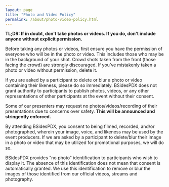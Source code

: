 ```yaml
---
layout: page
title: "Photo and Video Policy"
permalink: /about/photo-video-policy.html
---
```

**TL;DR: If in doubt, don't take photos or videos. If you do, don't include anyone without explicit permission.**

Before taking any photos or videos, first ensure you have the permission of everyone who will be in the photo or video. This includes those who may be in the background of your shot. Crowd shots taken from the front (those facing the crowd) are strongly discouraged. If you’ve mistakenly taken a photo or video without permission, delete it. 

If you are asked by a participant to delete or blur a photo or video containing their likeness, please do so immediately. BSidesPDX does not grant authority to participants to publish photos, videos, or any other representations of other participants at the event without their consent.

Some of our presenters may request no photos/videos/recording of their presentations due to concerns over safety. **This will be announced and stringently enforced.**

By attending BSidesPDX, you consent to being filmed, recorded, and/or photographed, wherein your image, voice, and likeness may be used by the event producers. If we are asked by a participant to delete/blur their image in a photo or video that may be utilized for promotional purposes, we will do so.

BSidesPDX provides "no photo" identification to participants who wish to display it. The absence of this identification does not mean that consent is automatically granted. We use this identification to remove or blur the images of those identified from our official videos, streams and photography.


